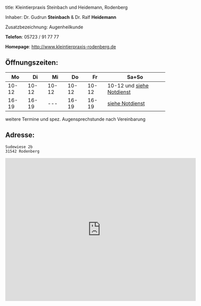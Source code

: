 title: Kleintierpraxis Steinbach und Heidemann, Rodenberg

Inhaber: Dr. Gudrun **Steinbach** & Dr. Ralf **Heidemann**

Zusatzbezeichnung: Augenheilkunde

**Telefon**: 05723 / 91 77 77

**Homepage**: <http://www.kleintierpraxis-rodenberg.de>


Öffnungszeiten:
---------------

|  Mo   |  Di   |  Mi   |  Do   |  Fr   |           Sa+So                      |
| ----- | ----- | ----- | ----- | ----- | ------------------------------------ |
| 10-12 | 10-12 | 10-12 | 10-12 | 10-12 | 10-12 und [siehe Notdienst](../notdienst.html) |
| 16-19 | 16-19 | ---   | 16-19 | 16-19 | [siehe Notdienst](../notdienst.html) |

weitere Termine und spez. Augensprechstunde nach Vereinbarung

Adresse:
---------

    Sudewiese 2b
    31542 Rodenberg

<iframe src="https://www.google.com/maps/embed?pb=!1m18!1m12!1m3!1d2439.296985374413!2d9.35729131578364!3d52.310613259477876!2m3!1f0!2f0!3f0!3m2!1i1024!2i768!4f13.1!3m3!1m2!1s0x47ba81eb353e8fed%3A0x4ff0a1b5a297c688!2sTier%C3%A4rztliche+Praxis+f%C3%BCr+Kleintiere!5e0!3m2!1sde!2sde!4v1455277758883" width="600" height="450" frameborder="0" style="border:0" allowfullscreen></iframe>

